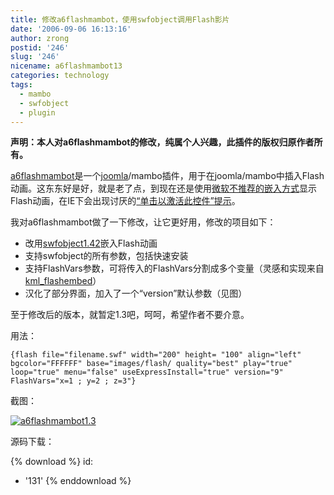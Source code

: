 ```yaml
---
title: 修改a6flashmambot，使用swfobject调用Flash影片
date: '2006-09-06 16:13:16'
author: zrong
postid: '246'
slug: '246'
nicename: a6flashmambot13
categories: technology
tags:
  - mambo
  - swfobject
  - plugin
---
```


**声明：本人对a6flashmambot的修改，纯属个人兴趣，此插件的版权归原作者所有。**

[a6flashmambot](http://mambo.active6.com/)是一个[joomla](http://www.joomla.org)/mambo插件，用于在joomla/mambo中插入Flash动画。这东东好是好，就是老了点，到现在还是使用[微软不推荐的嵌入方式](http://support.microsoft.com/?scid=kb%3Bzh-cn%3B912945&x=8&y=13)显示Flash动画，在IE下会出现讨厌的[“单击以激活此控件”提示](https://blog.zengrong.net/post/115.html)。

我对a6flashmambot做了一下修改，让它更好用，修改的项目如下：

-   改用[swfobject1.42](https://blog.zengrong.net/tag/swfobject/)嵌入Flash动画
-   支持swfobject的所有参数，包括快速安装
-   支持FlashVars参数，可将传入的FlashVars分割成多个变量（灵感和实现来自[kml_flashembed](http://www.kimili.com/plugins/kml_flashembed)）
-   汉化了部分界面，加入了一个“version”默认参数（见图）

至于修改后的版本，就暂定1.3吧，呵呵，希望作者不要介意。

用法：<!--more-->

    {flash file="filename.swf" width="200" height= "100" align="left" bgcolor="FFFFFF" base="images/flash/ quality="best" play="true" loop="true" menu="false" useExpressInstall="true" version="9" FlashVars="x=1 ; y=2 ; z=3"}

截图：

[![a6flashmambot1.3](/uploads/2006/09/ashmambot_13.jpg)](/uploads/2006/09/ashmambot_13.jpg)

源码下载：

{% download %}
id:
  - '131'
{% enddownload %}
